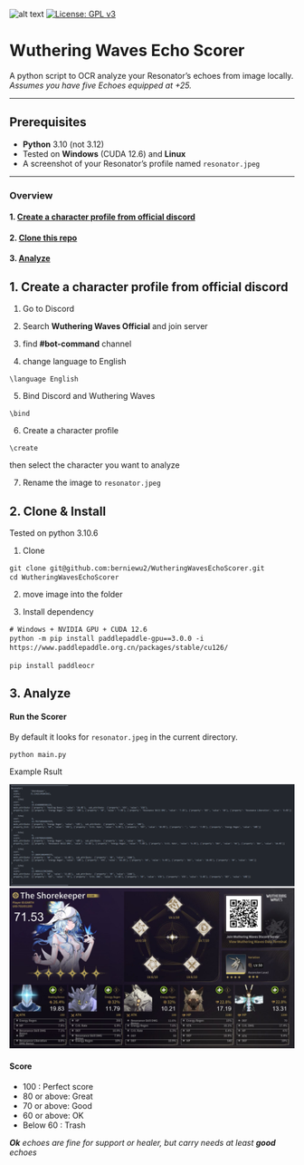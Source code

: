![alt text](https://img.shields.io/badge/python-3.10-blue)
[![License: GPL v3](https://img.shields.io/badge/License-GPLv3-blue.svg)](https://www.gnu.org/licenses/gpl-3.0)
# Wuthering Waves Echo Scorer

A python script to OCR analyze your Resonator’s echoes from image locally.\
_Assumes you have five Echoes equipped at +25._

---

## Prerequisites

- **Python** 3.10 (not 3.12)
- Tested on **Windows** (CUDA 12.6) and **Linux**  
- A screenshot of your Resonator’s profile named `resonator.jpeg`

---

### Overview

#### 1. [Create a character profile from official discord](#1-create-a-character-profile-from-official-discord)

#### 2. [Clone this repo](#2-clone-this-repo)

#### 3. [Analyze](#3-analyze)

## 1. Create a character profile from official discord

1. Go to Discord

2. Search **Wuthering Waves Official** and join server

3. find **#bot-command** channel

4. change language to English

```
\language English
```

5. Bind Discord and Wuthering Waves
```
\bind
```
6. Create a character profile
```
\create
```
then select the character you want to analyze

7. Rename the image to `resonator.jpeg`

## 2. Clone & Install

Tested on python 3.10.6

1. Clone
```
git clone git@github.com:berniewu2/WutheringWavesEchoScorer.git
cd WutheringWavesEchoScorer
```
2. move image into the folder

3. Install dependency

```
# Windows + NVIDIA GPU + CUDA 12.6
python -m pip install paddlepaddle-gpu==3.0.0 -i https://www.paddlepaddle.org.cn/packages/stable/cu126/

pip install paddleocr
```

## 3. Analyze

#### Run the Scorer
By default it looks for `resonator.jpeg` in the current directory.
```
python main.py
```
Example Rsult

![alt text](img/example_result.png)
![alt text](img/example_img.png)


#### Score

- 100 : Perfect score
- 80 or above: Great
- 70 or above: Good
- 60 or above: OK
- Below 60 : Trash

***Ok** echoes are fine for support or healer, but carry needs at least **good** echoes*
